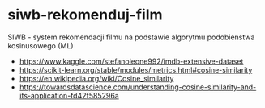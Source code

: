 # siwb-rekomenduj-film
SIWB - system rekomendacji filmu na podstawie algorytmu podobienstwa kosinusowego (ML)

* https://www.kaggle.com/stefanoleone992/imdb-extensive-dataset
* https://scikit-learn.org/stable/modules/metrics.html#cosine-similarity
* https://en.wikipedia.org/wiki/Cosine_similarity
* https://towardsdatascience.com/understanding-cosine-similarity-and-its-application-fd42f585296a
